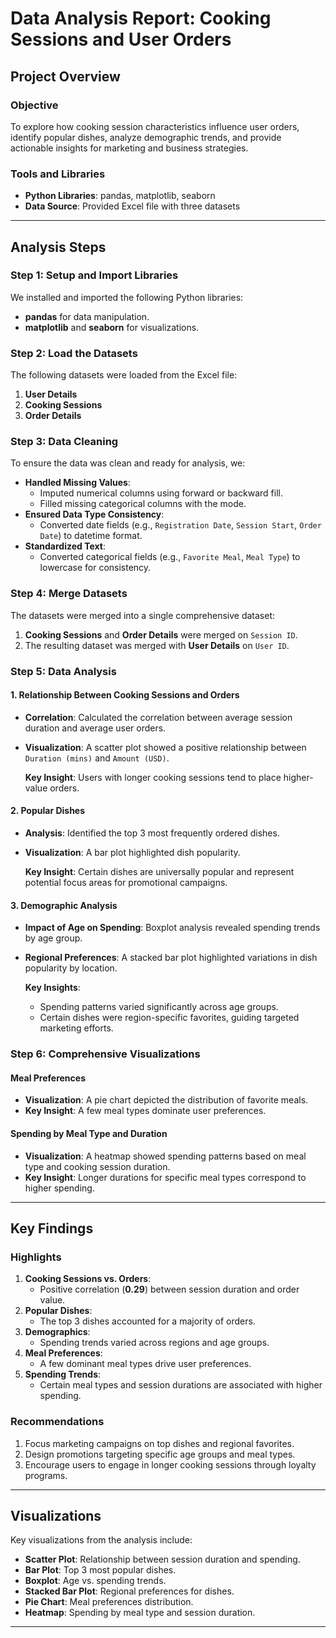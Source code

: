 # Data Analysis Report: Cooking Sessions and User Orders

## Project Overview

### Objective
To explore how cooking session characteristics influence user orders, identify popular dishes, analyze demographic trends, and provide actionable insights for marketing and business strategies.

### Tools and Libraries
- **Python Libraries**: pandas, matplotlib, seaborn
- **Data Source**: Provided Excel file with three datasets

---

## Analysis Steps

### Step 1: Setup and Import Libraries
We installed and imported the following Python libraries:
- **pandas** for data manipulation.
- **matplotlib** and **seaborn** for visualizations.

### Step 2: Load the Datasets
The following datasets were loaded from the Excel file:
1. **User Details**
2. **Cooking Sessions**
3. **Order Details**

### Step 3: Data Cleaning
To ensure the data was clean and ready for analysis, we:
- **Handled Missing Values**:
  - Imputed numerical columns using forward or backward fill.
  - Filled missing categorical columns with the mode.
- **Ensured Data Type Consistency**:
  - Converted date fields (e.g., `Registration Date`, `Session Start`, `Order Date`) to datetime format.
- **Standardized Text**:
  - Converted categorical fields (e.g., `Favorite Meal`, `Meal Type`) to lowercase for consistency.

### Step 4: Merge Datasets
The datasets were merged into a single comprehensive dataset:
1. **Cooking Sessions** and **Order Details** were merged on `Session ID`.
2. The resulting dataset was merged with **User Details** on `User ID`.

### Step 5: Data Analysis

#### 1. Relationship Between Cooking Sessions and Orders
- **Correlation**: Calculated the correlation between average session duration and average user orders.
- **Visualization**: A scatter plot showed a positive relationship between `Duration (mins)` and `Amount (USD)`.
  
  **Key Insight**: Users with longer cooking sessions tend to place higher-value orders.

#### 2. Popular Dishes
- **Analysis**: Identified the top 3 most frequently ordered dishes.
- **Visualization**: A bar plot highlighted dish popularity.

  **Key Insight**: Certain dishes are universally popular and represent potential focus areas for promotional campaigns.

#### 3. Demographic Analysis
- **Impact of Age on Spending**: Boxplot analysis revealed spending trends by age group.
- **Regional Preferences**: A stacked bar plot highlighted variations in dish popularity by location.

  **Key Insights**:
  - Spending patterns varied significantly across age groups.
  - Certain dishes were region-specific favorites, guiding targeted marketing efforts.

### Step 6: Comprehensive Visualizations

#### Meal Preferences
- **Visualization**: A pie chart depicted the distribution of favorite meals.
- **Key Insight**: A few meal types dominate user preferences.

#### Spending by Meal Type and Duration
- **Visualization**: A heatmap showed spending patterns based on meal type and cooking session duration.
- **Key Insight**: Longer durations for specific meal types correspond to higher spending.

---

## Key Findings

### Highlights
1. **Cooking Sessions vs. Orders**:
   - Positive correlation (**0.29**) between session duration and order value.
2. **Popular Dishes**:
   - The top 3 dishes accounted for a majority of orders.
3. **Demographics**:
   - Spending trends varied across regions and age groups.
4. **Meal Preferences**:
   - A few dominant meal types drive user preferences.
5. **Spending Trends**:
   - Certain meal types and session durations are associated with higher spending.

### Recommendations
1. Focus marketing campaigns on top dishes and regional favorites.
2. Design promotions targeting specific age groups and meal types.
3. Encourage users to engage in longer cooking sessions through loyalty programs.

---

## Visualizations

Key visualizations from the analysis include:
- **Scatter Plot**: Relationship between session duration and spending.
- **Bar Plot**: Top 3 most popular dishes.
- **Boxplot**: Age vs. spending trends.
- **Stacked Bar Plot**: Regional preferences for dishes.
- **Pie Chart**: Meal preferences distribution.
- **Heatmap**: Spending by meal type and session duration.

---
